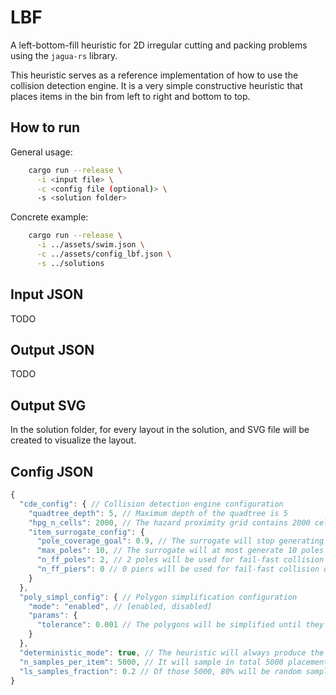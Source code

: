 # LBF
A left-bottom-fill heuristic for 2D irregular cutting and packing problems using the `jagua-rs` library.

This heuristic serves as a reference implementation of how to use the collision detection engine.
It is a very simple constructive heuristic that places items in the bin from left to right and bottom to top.

## How to run
General usage:
```bash
    cargo run --release \
      -i <input file> \
      -c <config file (optional)> \
      -s <solution folder>
```

Concrete example:
```bash
    cargo run --release \
      -i ../assets/swim.json \
      -c ../assets/config_lbf.json \
      -s ../solutions
```

## Input JSON

TODO

## Output JSON

TODO

## Output SVG

In the solution folder, for every layout in the solution, and SVG file will be created to visualize the layout.

## Config JSON

```javascript
{
  "cde_config": { // Collision detection engine configuration
    "quadtree_depth": 5, // Maximum depth of the quadtree is 5
    "hpg_n_cells": 2000, // The hazard proximity grid contains 2000 cells
    "item_surrogate_config": {
      "pole_coverage_goal": 0.9, // The surrogate will stop generating poles when 90% of the item is covered
      "max_poles": 10, // The surrogate will at most generate 10 poles
      "n_ff_poles": 2, // 2 poles will be used for fail-fast collision detection
      "n_ff_piers": 0 // 0 piers will be used for fail-fast collision detection
    }
  },
  "poly_simpl_config": { // Polygon simplification configuration
    "mode": "enabled", // [enabled, disabled]
    "params": {
      "tolerance": 0.001 // The polygons will be simplified until they deviate at most 0.1% from their original area.
    }
  },
  "deterministic_mode": true, // The heuristic will always produce the same solution for the same input and configuration
  "n_samples_per_item": 5000, // It will sample in total 5000 placements for each item
  "ls_samples_fraction": 0.2 // Of those 5000, 80% will be random samples, 20% will be local search samples
}
```

